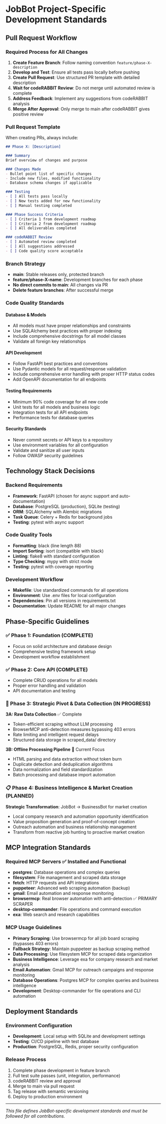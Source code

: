 # JobBot Project-Specific Development Standards

## Pull Request Workflow

### Required Process for All Changes
1. **Create Feature Branch**: Follow naming convention `feature/phase-X-description`
2. **Develop and Test**: Ensure all tests pass locally before pushing
3. **Create Pull Request**: Use structured PR template with detailed description
4. **Wait for codeRABBIT Review**: Do not merge until automated review is complete
5. **Address Feedback**: Implement any suggestions from codeRABBIT analysis
6. **Merge After Approval**: Only merge to main after codeRABBIT gives positive review

### Pull Request Template
When creating PRs, always include:

```markdown
## Phase X: [Description]

### Summary
Brief overview of changes and purpose

### Changes Made
- Bullet point list of specific changes
- Include new files, modified functionality
- Database schema changes if applicable

### Testing
- [ ] All tests pass locally
- [ ] New tests added for new functionality
- [ ] Manual testing completed

### Phase Success Criteria
- [ ] Criteria 1 from development roadmap
- [ ] Criteria 2 from development roadmap
- [ ] All deliverables completed

### codeRABBIT Review
- [ ] Automated review completed
- [ ] All suggestions addressed
- [ ] Code quality score acceptable
```

### Branch Strategy
- **main**: Stable releases only, protected branch
- **feature/phase-X-name**: Development branches for each phase
- **No direct commits to main**: All changes via PR
- **Delete feature branches**: After successful merge

### Code Quality Standards

#### Database & Models
- All models must have proper relationships and constraints
- Use SQLAlchemy best practices with proper indexing
- Include comprehensive docstrings for all model classes
- Validate all foreign key relationships

#### API Development
- Follow FastAPI best practices and conventions
- Use Pydantic models for all request/response validation
- Include comprehensive error handling with proper HTTP status codes
- Add OpenAPI documentation for all endpoints

#### Testing Requirements
- Minimum 90% code coverage for all new code
- Unit tests for all models and business logic
- Integration tests for all API endpoints
- Performance tests for database queries

#### Security Standards
- Never commit secrets or API keys to a repository
- Use environment variables for all configuration
- Validate and sanitize all user inputs
- Follow OWASP security guidelines

## Technology Stack Decisions

### Backend Requirements
- **Framework**: FastAPI (chosen for async support and auto-documentation)
- **Database**: PostgreSQL (production), SQLite (testing)
- **ORM**: SQLAlchemy with Alembic migrations
- **Task Queue**: Celery + Redis for background jobs
- **Testing**: pytest with async support

### Code Quality Tools
- **Formatting**: black (line length 88)
- **Import Sorting**: isort (compatible with black)
- **Linting**: flake8 with standard configuration
- **Type Checking**: mypy with strict mode
- **Testing**: pytest with coverage reporting

### Development Workflow
- **Makefile**: Use standardized commands for all operations
- **Environment**: Use .env files for local configuration
- **Dependencies**: Pin all versions in requirements.txt
- **Documentation**: Update README for all major changes

## Phase-Specific Guidelines

### ✅ Phase 1: Foundation (COMPLETE)
- Focus on solid architecture and database design
- Comprehensive testing framework setup
- Development workflow establishment

### ✅ Phase 2: Core API (COMPLETE)
- Complete CRUD operations for all models
- Proper error handling and validation
- API documentation and testing

### 🚧 Phase 3: Strategic Pivot & Data Collection (IN PROGRESS)
**3A: Raw Data Collection** ✅ Complete
- Token-efficient scraping without LLM processing
- BrowserMCP anti-detection measures bypassing 403 errors
- Rate limiting and intelligent request delays
- Structured data storage in scraped_data/ directory

**3B: Offline Processing Pipeline** 🚧 Current Focus
- HTML parsing and data extraction without token burn
- Duplicate detection and deduplication algorithms
- Data normalization and field standardization
- Batch processing and database import automation

### 📋 Phase 4: Business Intelligence & Market Creation (PLANNED)
**Strategic Transformation**: JobBot → BusinessBot for market creation
- Local company research and automation opportunity identification
- Value proposition generation and proof-of-concept creation
- Outreach automation and business relationship management
- Transform from reactive job hunting to proactive market creation

## MCP Integration Standards

### Required MCP Servers ✅ Installed and Functional
- **postgres**: Database operations and complex queries
- **filesystem**: File management and scraped data storage
- **fetch**: HTTP requests and API integrations
- **puppeteer**: Advanced web scraping automation (backup)
- **gmail**: Email automation and response monitoring
- **browsermcp**: Real browser automation with anti-detection ✅ PRIMARY SCRAPER
- **desktop-commander**: File operations and command execution
- **exa**: Web search and research capabilities

### MCP Usage Guidelines
- **Primary Scraping**: Use browsermcp for all job board scraping (bypasses 403 errors)
- **Fallback Strategy**: Maintain puppeteer as backup scraping method
- **Data Processing**: Use filesystem MCP for scraped data organization
- **Business Intelligence**: Leverage exa for company research and market analysis
- **Email Automation**: Gmail MCP for outreach campaigns and response monitoring
- **Database Operations**: Postgres MCP for complex queries and business intelligence
- **Development**: Desktop-commander for file operations and CLI automation

## Deployment Standards

### Environment Configuration
- **Development**: Local setup with SQLite and development settings
- **Testing**: CI/CD pipeline with test database
- **Production**: PostgreSQL, Redis, proper security configuration

### Release Process
1. Complete phase development in feature branch
2. Full test suite passes (unit, integration, performance)
3. codeRABBIT review and approval
4. Merge to main via pull request
5. Tag release with semantic versioning
6. Deploy to production environment

---

*This file defines JobBot-specific development standards and must be followed for all contributions.*